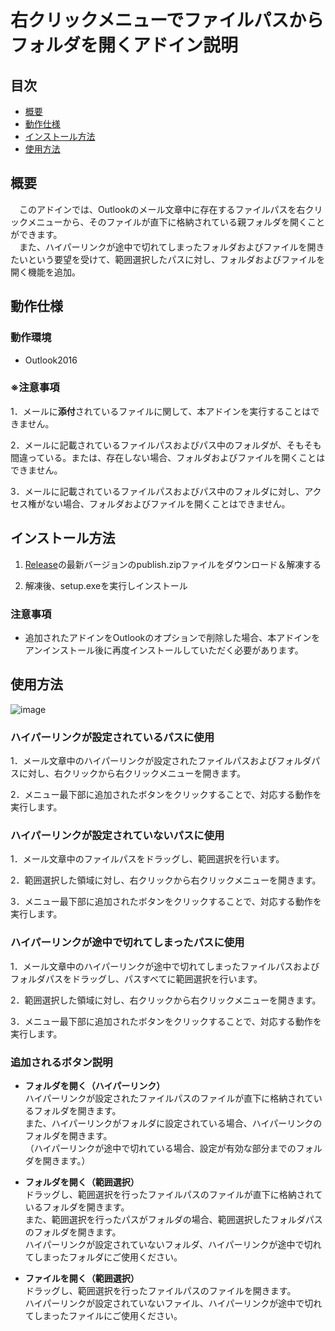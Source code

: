 # 右クリックメニューでファイルパスからフォルダを開くアドイン説明

## 目次

* [概要](https://github.com/yus-sasaki/OutlookAddIn_FolderOpen/blob/main/README.md#%E6%A6%82%E8%A6%81)
* [動作仕様](https://github.com/yus-sasaki/OutlookAddIn_FolderOpen#%E5%8B%95%E4%BD%9C%E4%BB%95%E6%A7%98)
* [インストール方法](https://github.com/yus-sasaki/OutlookAddIn_FolderOpen#%E3%82%A4%E3%83%B3%E3%82%B9%E3%83%88%E3%83%BC%E3%83%AB%E6%96%B9%E6%B3%95)
* [使用方法](https://github.com/yus-sasaki/OutlookAddIn_FolderOpen#%E4%BD%BF%E7%94%A8%E6%96%B9%E6%B3%95)


## 概要
　このアドインでは、Outlookのメール文章中に存在するファイルパスを右クリックメニューから、そのファイルが直下に格納されている親フォルダを開くことができます。  
　また、ハイパーリンクが途中で切れてしまったフォルダおよびファイルを開きたいという要望を受けて、範囲選択したパスに対し、フォルダおよびファイルを開く機能を追加。

## 動作仕様

### 動作環境
* Outlook2016

### ※注意事項
1．メールに**添付**されているファイルに関して、本アドインを実行することはできません。

2．メールに記載されているファイルパスおよびパス中のフォルダが、そもそも間違っている。または、存在しない場合、フォルダおよびファイルを開くことはできません。

3．メールに記載されているファイルパスおよびパス中のフォルダに対し、アクセス権がない場合、フォルダおよびファイルを開くことはできません。

## インストール方法
1. [Release](https://github.com/yus-sasaki/OutlookAddIn_FolderOpen/releases)の最新バージョンのpublish.zipファイルをダウンロード＆解凍する  

2. 解凍後、setup.exeを実行しインストール
 
### 注意事項
* 追加されたアドインをOutlookのオプションで削除した場合、本アドインをアンインストール後に再度インストールしていただく必要があります。

## 使用方法

 ![image](https://user-images.githubusercontent.com/71699816/121168607-1baa7800-c88e-11eb-946d-9ad905856dd2.png)

### ハイパーリンクが設定されているパスに使用
1．メール文章中のハイパーリンクが設定されたファイルパスおよびフォルダパスに対し、右クリックから右クリックメニューを開きます。

2．メニュー最下部に追加されたボタンをクリックすることで、対応する動作を実行します。

### ハイパーリンクが設定されていないパスに使用
1．メール文章中のファイルパスをドラッグし、範囲選択を行います。

2．範囲選択した領域に対し、右クリックから右クリックメニューを開きます。

3．メニュー最下部に追加されたボタンをクリックすることで、対応する動作を実行します。

### ハイパーリンクが途中で切れてしまったパスに使用
1．メール文章中のハイパーリンクが途中で切れてしまったファイルパスおよびフォルダパスをドラッグし、パスすべてに範囲選択を行います。

2．範囲選択した領域に対し、右クリックから右クリックメニューを開きます。

3．メニュー最下部に追加されたボタンをクリックすることで、対応する動作を実行します。

### 追加されるボタン説明
* **フォルダを開く（ハイパーリンク）**  
  ハイパーリンクが設定されたファイルパスのファイルが直下に格納されているフォルダを開きます。   
  また、ハイパーリンクがフォルダに設定されている場合、ハイパーリンクのフォルダを開きます。  
  （ハイパーリンクが途中で切れている場合、設定が有効な部分までのフォルダを開きます。）

* **フォルダを開く（範囲選択）**    
  ドラッグし、範囲選択を行ったファイルパスのファイルが直下に格納されているフォルダを開きます。  
  また、範囲選択を行ったパスがフォルダの場合、範囲選択したフォルダパスのフォルダを開きます。  
  ハイパーリンクが設定されていないフォルダ、ハイパーリンクが途中で切れてしまったフォルダにご使用ください。

* **ファイルを開く（範囲選択）**  
  ドラッグし、範囲選択を行ったファイルパスのファイルを開きます。  
  ハイパーリンクが設定されていないファイル、ハイパーリンクが途中で切れてしまったファイルにご使用ください。


